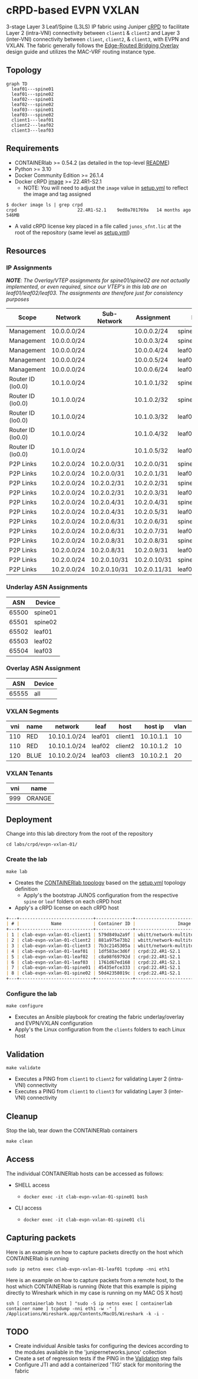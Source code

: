 # cRPD-based EVPN VXLAN

3-stage Layer 3 Leaf/Spine (L3LS) IP fabric using Juniper [cRPD](https://www.juniper.net/documentation/us/en/software/crpd/crpd-deployment/index.html) to facilitate Layer 2 (intra-VNI) connectivity between ```client1``` & ```client2``` and Layer 3 (inter-VNI) connectivity between ```client```, ```client2```, & ```client3```, with EVPN and VXLAN. The fabric generally follows the [Edge-Routed Bridging Overlay](https://www.juniper.net/documentation/us/en/software/nce/sg-005-data-center-fabric/topics/task/edge-routed-overlay-cloud-dc-configuring.html) design guide and utilizes the MAC-VRF routing instance type.

## Topology

```mermaid
graph TD
  leaf01---spine01
  leaf01---spine02
  leaf02---spine01
  leaf02---spine02
  leaf03---spine01
  leaf03---spine02
  client1---leaf01
  client2---leaf02
  client3---leaf03
```

## Requirements

* CONTAINERlab >= 0.54.2 (as detailed in the top-level [README](../../../README.md))
* Python >= 3.10
* Docker Community Edition >= 26.1.4
* Docker cRPD [image](https://www.juniper.net/documentation/us/en/software/crpd/crpd-deployment/topics/task/crpd-linux-server-install.html#id-loading-the-crr-image) >= 22.4R1-S2.1
  * NOTE: You will need to adjust the ```image``` value in [setup.yml](setup.yml) to reflect the image and tag assigned

```shell
$ docker image ls | grep crpd
crpd                       22.4R1-S2.1    9ed0a701769a   14 months ago   546MB
```

* A valid cRPD license key placed in a file called ```junos_sfnt.lic``` at the root of the repository (same level as [setup.yml](setup.yml))

## Resources

### IP Assignments

_**NOTE**: The Overlay/VTEP assignments for spine01/spine02 are not actually implemented, or even required, since our VTEP's in this lab are on leaf01/leaf02/leaf03. The assignments are therefore just for consistency purposes_

| Scope              | Network       | Sub-Network    | Assignment     | Name            |
| ------------------ | ------------- | -------------  | -------------  | -------         |
| Management         | 10.0.0.0/24   |                | 10.0.0.2/24    | spine01         |
| Management         | 10.0.0.0/24   |                | 10.0.0.3/24    | spine02         |
| Management         | 10.0.0.0/24   |                | 10.0.0.4/24    | leaf01          |
| Management         | 10.0.0.0/24   |                | 10.0.0.5/24    | leaf02          |
| Management         | 10.0.0.0/24   |                | 10.0.0.6/24    | leaf03          |
| Router ID (lo0.0)  | 10.1.0.0/24   |                | 10.1.0.1/32    | spine01         |
| Router ID (lo0.0)  | 10.1.0.0/24   |                | 10.1.0.2/32    | spine02         |
| Router ID (lo0.0)  | 10.1.0.0/24   |                | 10.1.0.3/32    | leaf01          |
| Router ID (lo0.0)  | 10.1.0.0/24   |                | 10.1.0.4/32    | leaf02          |
| Router ID (lo0.0)  | 10.1.0.0/24   |                | 10.1.0.5/32    | leaf03          |
| P2P Links          | 10.2.0.0/24   | 10.2.0.0/31    | 10.2.0.0/31    | spine01::leaf01 |
| P2P Links          | 10.2.0.0/24   | 10.2.0.0/31    | 10.2.0.1/31    | leaf01::spine01 |
| P2P Links          | 10.2.0.0/24   | 10.2.0.2/31    | 10.2.0.2/31    | spine01::leaf02 |
| P2P Links          | 10.2.0.0/24   | 10.2.0.2/31    | 10.2.0.3/31    | leaf02::spine01 |
| P2P Links          | 10.2.0.0/24   | 10.2.0.4/31    | 10.2.0.4/31    | spine02::leaf01 |
| P2P Links          | 10.2.0.0/24   | 10.2.0.4/31    | 10.2.0.5/31    | leaf01::spine02 |
| P2P Links          | 10.2.0.0/24   | 10.2.0.6/31    | 10.2.0.6/31    | spine02::leaf02 |
| P2P Links          | 10.2.0.0/24   | 10.2.0.6/31    | 10.2.0.7/31    | leaf02::spine02 |
| P2P Links          | 10.2.0.0/24   | 10.2.0.8/31    | 10.2.0.8/31    | spine01::leaf03 |
| P2P Links          | 10.2.0.0/24   | 10.2.0.8/31    | 10.2.0.9/31    | leaf03::spine01 |
| P2P Links          | 10.2.0.0/24   | 10.2.0.10/31   | 10.2.0.10/31   | spine02::leaf03 |
| P2P Links          | 10.2.0.0/24   | 10.2.0.10/31   | 10.2.0.11/31   | leaf03::spine02 |

### Underlay ASN Assignments

| ASN   | Device  |
| ----- | ------- |
| 65500 | spine01 |
| 65501 | spine02 |
| 65502 | leaf01  |
| 65503 | leaf02  |
| 65504 | leaf03  |

### Overlay ASN Assignment

| ASN   | Device  |
| ----- | ------- |
| 65555 | all     |

### VXLAN Segments

| vni | name  | network      | leaf   | host    | host ip   | vlan | gateway     |
| --- | ----  | ------------ | ------ | ------- | --------- | ---- | ----------- |
| 110 | RED   | 10.10.1.0/24 | leaf01 | client1 | 10.10.1.1 | 10   | 10.10.1.254 |
| 110 | RED   | 10.10.1.0/24 | leaf02 | client2 | 10.10.1.2 | 10   | 10.10.1.254 |
| 120 | BLUE  | 10.10.2.0/24 | leaf03 | client3 | 10.10.2.1 | 20   | 10.10.2.254 |

### VXLAN Tenants

| vni | name   |
| --- | ----   |
| 999 | ORANGE |

## Deployment

Change into this lab directory from the root of the repository

```shell
cd labs/crpd/evpn-vxlan-01/
```

### Create the lab

```shell
make lab
```

* Creates the [CONTAINERlab topology](https://containerlab.dev/manual/topo-def-file/) based on the [setup.yml](setup.yml) topology definition
  * Apply's the bootstrap JUNOS configuration from the respective ```spine``` or ```leaf``` folders on each cRPD host
* Apply's a cRPD license on each cRPD host

```markdown
+---+----------------------------+--------------+--------------------------------------+-------+---------+--------------+--------------+
| # |            Name            | Container ID |                Image                 | Kind  |  State  | IPv4 Address | IPv6 Address |
+---+----------------------------+--------------+--------------------------------------+-------+---------+--------------+--------------+
| 1 | clab-evpn-vxlan-01-client1 | 579d849a2a9f | wbitt/network-multitool:alpine-extra | linux | running | 10.0.0.7/24  | N/A          |
| 2 | clab-evpn-vxlan-01-client2 | 881a975e73b2 | wbitt/network-multitool:alpine-extra | linux | running | 10.0.0.8/24  | N/A          |
| 3 | clab-evpn-vxlan-01-client3 | 7b3c2145305a | wbitt/network-multitool:alpine-extra | linux | running | 10.0.0.9/24  | N/A          |
| 4 | clab-evpn-vxlan-01-leaf01  | 1df583ac3d6f | crpd:22.4R1-S2.1                     | crpd  | running | 10.0.0.4/24  | N/A          |
| 5 | clab-evpn-vxlan-01-leaf02  | c8a98f69792d | crpd:22.4R1-S2.1                     | crpd  | running | 10.0.0.5/24  | N/A          |
| 6 | clab-evpn-vxlan-01-leaf03  | 1761d67ed168 | crpd:22.4R1-S2.1                     | crpd  | running | 10.0.0.6/24  | N/A          |
| 7 | clab-evpn-vxlan-01-spine01 | 45435efce333 | crpd:22.4R1-S2.1                     | crpd  | running | 10.0.0.2/24  | N/A          |
| 8 | clab-evpn-vxlan-01-spine02 | 50d42358019c | crpd:22.4R1-S2.1                     | crpd  | running | 10.0.0.3/24  | N/A          |
+---+----------------------------+--------------+--------------------------------------+-------+---------+--------------+--------------+
```

### Configure the lab

```shell
make configure
```

* Executes an Ansible playbook for creating the fabric underlay/overlay and EVPN/VXLAN configuration
* Apply's the Linux configuration from the ```clients``` folders to each Linux host

## Validation

```shell
make validate
```

* Executes a PING from ```client1``` to ```client2``` for validating Layer 2 (intra-VNI) connectivity
* Executes a PING from ```client1``` to ```client3``` for validating Layer 3 (inter-VNI) connectivity

## Cleanup

Stop the lab, tear down the CONTAINERlab containers

```shell
make clean
```

## Access

The individual CONTAINERlab hosts can be accessed as follows:

* SHELL access
  * ```docker exec -it clab-evpn-vxlan-01-spine01 bash```

* CLI access
  * ```docker exec -it clab-evpn-vxlan-01-spine01 cli```

## Capturing packets

Here is an example on how to capture packets directly on the host which CONTAINERlab is running

```sudo ip netns exec clab-evpn-vxlan-01-leaf01 tcpdump -nni eth1```

Here is an example on how to capture packets from a remote host, to the host which CONTAINERlab is running (Note that this example is piping directly to Wireshark which in my case is running on my MAC OS X host)

```ssh [ containerlab host ] "sudo -S ip netns exec [ containerlab container name ] tcpdump -nni eth1 -w -" | /Applications/Wireshark.app/Contents/MacOS/Wireshark -k -i -```

## TODO

* Create individual Ansible tasks for configuring the devices according to the modules available in the 'junipernetworks.junos' collection
* Create a set of regression tests if the PING in the [Validation](#validation) step fails
* Configure JTI and add a containerized 'TIG' stack for monitoring the fabric
